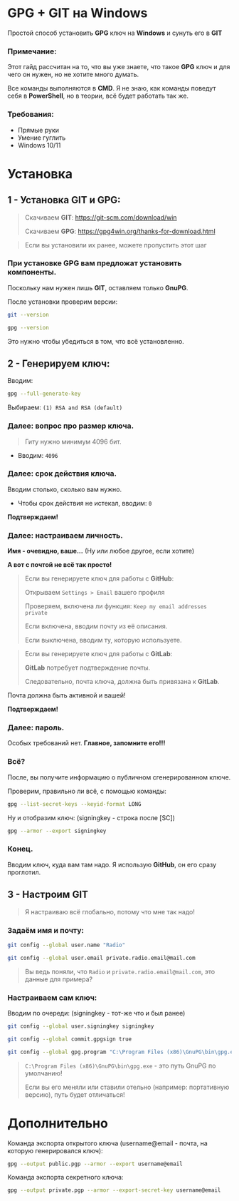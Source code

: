 # GPG + GIT на Windows

Простой способ установить **GPG** ключ на **Windows** и сунуть его в **GIT**

### Примечание:

Этот гайд рассчитан на то, что вы уже знаете, что такое **GPG** ключ и для чего он нужен, но не хотите много думать.

Все команды выполняются в **CMD**. Я не знаю, как команды поведут себя в **PowerShell**, но в теории, всё будет работать так же.

### Требования:

- Прямые руки
- Умение гуглить
- Windows 10/11

# Установка

## 1 - Установка GIT и GPG:

> Скачиваем **GIT**: https://git-scm.com/download/win
>
> Скачиваем **GPG**: https://gpg4win.org/thanks-for-download.html

> Если вы установили их ранее, можете пропустить этот шаг

### При установке GPG вам предложат установить компоненты.

Поскольку нам нужен лишь **GIT**, оставляем только **GnuPG**.

После установки проверим версии:

```bash
git --version
```

```bash
gpg --version
```

Это нужно чтобы убедиться в том, что всё установленно.

## 2 - Генерируем ключ:

Вводим:

```bash
gpg --full-generate-key
```

Выбираем: `(1) RSA and RSA (default)`

### Далее: вопрос про размер ключа.

> Гиту нужно минимум 4096 бит.

- Вводим: `4096`

### Далее: срок действия ключа.

Вводим столько, сколько вам нужно.

- Чтобы срок действия не истекал, вводим: `0`

**Подтверждаем!**

### Далее: настраиваем личность.

**Имя - очевидно, ваше...** (Ну или любое другое, если хотите)

**А вот с почтой не всё так просто!**

> Если вы генерируете ключ для работы с **GitHub**:
>
> Открываем `Settings > Email` вашего профиля
>
> Проверяем, включена ли функция: `Keep my email addresses private`
>
> Если включена, вводим почту из её описания.
>
> Если выключена, вводим ту, которую используете.

> Если вы генерируете ключ для работы с **GitLab**:
>
> **GitLab** потребует подтверждение почты.
>
> Следовательно, почта ключа, должна быть привязана к **GitLab**.

Почта должна быть активной и вашей!

**Подтверждаем!**

### Далее: пароль.

Особых требований нет. **Главное, запомните его!!!**

### Всё?

После, вы получите информацию о публичном сгенерированном ключе.

Проверим, правильно ли всё, с помощью команды:

```bash
gpg --list-secret-keys --keyid-format LONG
```

Ну и отобразим ключ: (signingkey - строка после [SC])

```bash
gpg --armor --export signingkey
```

### Конец.

Вводим ключ, куда вам там надо. Я использую **GitHub**, он его сразу проглотил.

## 3 - Настроим GIT

> Я настраиваю всё глобально, потому что мне так надо!

### Задаём имя и почту:

```bash
git config --global user.name "Radio"
```

```bash
git config --global user.email private.radio.email@mail.com
```

> Вы ведь поняли, что `Radio` и `private.radio.email@mail.com`, это данные для примера?

### Настраиваем сам ключ:

Вводим по очереди: (signingkey - тот-же что и был ранее)

```bash
git config --global user.signingkey signingkey
```

```bash
git config --global commit.gpgsign true
```

```bash
git config --global gpg.program "C:\Program Files (x86)\GnuPG\bin\gpg.exe"
```

> `C:\Program Files (x86)\GnuPG\bin\gpg.exe` - это путь GnuPG по умолчанию!
>
> Если вы его меняли или ставили отельно (например: портативную версию), путь будет отличаться!

# Дополнительно

Команда экспорта открытого ключа (username@email - почта, на которую генерировался ключ):

```bash
gpg --output public.pgp --armor --export username@email
```

Команда экспорта секретного ключа:

```bash
gpg --output private.pgp --armor --export-secret-key username@email
```
